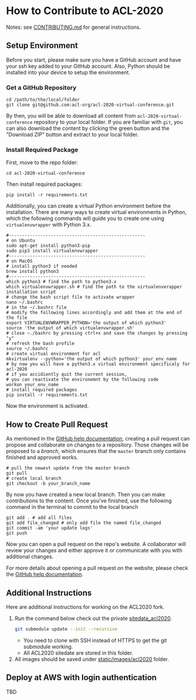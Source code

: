 # How to Contribute to ACL-2020

Notes: see [CONTRIBUTING.md](./CONTRIBUTING.md) for general instructions.

## Setup Environment

Before you start, please make sure you have a GitHub account and have your ssh key added to your GitHub account. Also, Python should be installed into your device to setup the environment.

### Get a GitHub Repository

```shell
cd /path/to/the/local/folder
git clone git@github.com:acl-org/acl-2020-virtual-conference.git
```

By then, you will be able to download all content from ```acl-2020-virtual-conference``` repository to your local folder. If you are familiar with ```git```, you can also download the content by clicking the green button and the "Download ZIP" button and extract to your local folder.



### Install Required Package

First, move to the repo folder:

```shell
cd acl-2020-virtual-conference
```

Then install required packages:

``` shell
pip install -r requirements.txt
```

Additionally, you can create a virtual Python environment before the installation. There are many ways to create virtual environments in Python, which the following commands will guide you to create one using ```virtualenvwrapper``` with Python 3.x.

```shell
#----------------------------------------------------
# on Ubuntu
sudo apt-get install python3-pip
sudo pip3 install virtualenvwrapper
#----------------------------------------------------
# on MacOS
# install python3 if needed
brew install python3
#----------------------------------------------------
which python3 # find the path to python3.x
which virtualenvwrapper.sh # find the path to the virtualenverapper installation script
# change the bash script file to activate wrapper
nano ~/.bashrc
# in the ~/.bashrc file
# modify the following lines accordingly and add them at the end of the file
export VIRTUALENVWRAPPER_PYTHON='the output of which python3'
source 'the output of which virtualenvwrapper.sh'
# close ~./bashrc by pressing ctrl+x and save the changes by pressing "y"
# refresh the bash profile
source ~/.bashrc
# create virtual environment for acl
mkvirtualenv --python='the output of which python3' your_env_name
# by now you will have a python3.x virtual environment specificaly for acl-2020
# if you accidiently quit the current session,
# you can reactivate the environemnt by the following code
workon your_env_name
# install required packages
pip install -r requirements.txt
```



Now the environment is activated.



## How to Create Pull Request

As mentioned in the [GitHub help documentation](https://help.github.com/en/github/collaborating-with-issues-and-pull-requests/creating-a-pull-request), creating a pull request can propose and collaborate on changes to a repository. Those changes will be proposed to a *branch*, which ensures that the ```master``` branch only contains finished and approved works. 



```shell
# pull the newest update from the master branch
git pull
# create local branch
git checkout -b your_branch_name
```

By now you have created a new local branch. Then you can make contributions to the content. Once you've finished, use the following command in the terminal to commit to the local branch

```shell
git add . # add all files
git add file_changed # only add file the named file_changed
git commit -am 'your update logs'
git push
```

Now you can open a pull request on the repo's website. A collaborator will review your changes and either approve it or communicate with you with additional changes.

For more details about opening a pull request on the website, please check the  [GitHub help documentation](https://help.github.com/en/github/collaborating-with-issues-and-pull-requests/creating-a-pull-request).



## Additional Instructions



Here are additional instructions for working on the ACL2020 fork.
1. Run the command below check out the private [sitedata_acl2020](https://github.com/acl-org/acl-2020-virtual-conference-sitedata).
    ```bash
    git submodule update --init --recursive
    ```
   * You need to clone with SSH instead of HTTPS to get the git submodule working.
   * All ACL2020 sitedate are stored in this folder.
2. All images should be saved under [static/images/acl2020](./static/images/acl2020) folder.


## Deploy at AWS with login authentication
TBD
